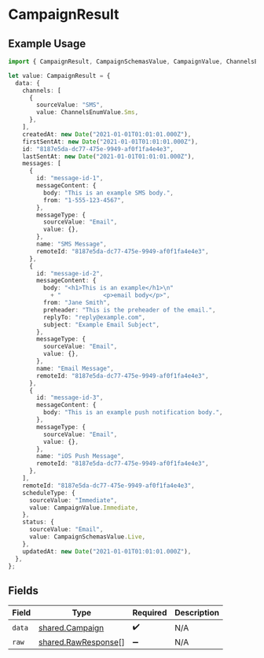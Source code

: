 # CampaignResult

## Example Usage

```typescript
import { CampaignResult, CampaignSchemasValue, CampaignValue, ChannelsEnumValue } from "@stackone/stackone-client-ts/sdk/models/shared";

let value: CampaignResult = {
  data: {
    channels: [
      {
        sourceValue: "SMS",
        value: ChannelsEnumValue.Sms,
      },
    ],
    createdAt: new Date("2021-01-01T01:01:01.000Z"),
    firstSentAt: new Date("2021-01-01T01:01:01.000Z"),
    id: "8187e5da-dc77-475e-9949-af0f1fa4e4e3",
    lastSentAt: new Date("2021-01-01T01:01:01.000Z"),
    messages: [
      {
        id: "message-id-1",
        messageContent: {
          body: "This is an example SMS body.",
          from: "1-555-123-4567",
        },
        messageType: {
          sourceValue: "Email",
          value: {},
        },
        name: "SMS Message",
        remoteId: "8187e5da-dc77-475e-9949-af0f1fa4e4e3",
      },
      {
        id: "message-id-2",
        messageContent: {
          body: "<h1>This is an example</h1>\n"
            + "            <p>email body</p>",
          from: "Jane Smith",
          preheader: "This is the preheader of the email.",
          replyTo: "reply@example.com",
          subject: "Example Email Subject",
        },
        messageType: {
          sourceValue: "Email",
          value: {},
        },
        name: "Email Message",
        remoteId: "8187e5da-dc77-475e-9949-af0f1fa4e4e3",
      },
      {
        id: "message-id-3",
        messageContent: {
          body: "This is an example push notification body.",
        },
        messageType: {
          sourceValue: "Email",
          value: {},
        },
        name: "iOS Push Message",
        remoteId: "8187e5da-dc77-475e-9949-af0f1fa4e4e3",
      },
    ],
    remoteId: "8187e5da-dc77-475e-9949-af0f1fa4e4e3",
    scheduleType: {
      sourceValue: "Immediate",
      value: CampaignValue.Immediate,
    },
    status: {
      sourceValue: "Email",
      value: CampaignSchemasValue.Live,
    },
    updatedAt: new Date("2021-01-01T01:01:01.000Z"),
  },
};
```

## Fields

| Field                                                             | Type                                                              | Required                                                          | Description                                                       |
| ----------------------------------------------------------------- | ----------------------------------------------------------------- | ----------------------------------------------------------------- | ----------------------------------------------------------------- |
| `data`                                                            | [shared.Campaign](../../../sdk/models/shared/campaign.md)         | :heavy_check_mark:                                                | N/A                                                               |
| `raw`                                                             | [shared.RawResponse](../../../sdk/models/shared/rawresponse.md)[] | :heavy_minus_sign:                                                | N/A                                                               |